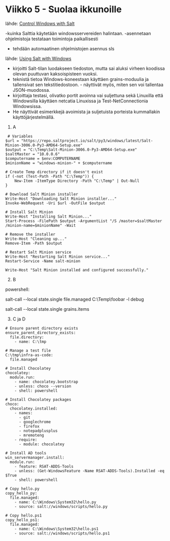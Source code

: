 # Viikko 5 - Suolaa ikkunoille
lähde: [Control Windows with Salt](https://terokarvinen.com/2018/control-windows-with-salt/)

-kuinka Salttia käytetään windowsservereiden halintaan. 
-asennetaan ohjelmistoja
testataan toimintoja paikallisesti
- tehdään automaatinen ohjelmistojen asennus sls

lähde: [Using Salt with Windows](https://tuomasvalkamo.com/CMS-course/week-5/)
- kirjoitti Salt-tilan luodakseen tiedoston, mutta sai aluksi virheen koodissa olevan puuttuvan kaksoispisteen vuoksi.
- teknistä tietoa Windows-koneestaan käyttäen grains-moduulia ja tallensivat sen tekstitiedostoon. - näyttivät myös, miten sen voi tallentaa JSON-muodossa.
- kirjoittaja testasi, olivatko portit avoinna vai suljettuna sekä Linuxilla että Windowsilla käyttäen netcatia Linuxissa ja Test-NetConnectionia Windowsissa.
- He näyttivät esimerkkejä avoimista ja suljetuista porteista kummallakin käyttöjärjestelmällä.


1. A

```
 # Variables
$url = "https://repo.saltproject.io/salt/py3/windows/latest/Salt-Minion-3006.0-Py3-AMD64-Setup.exe"
$output = "C:\Temp\Salt-Minion-3006.0-Py3-AMD64-Setup.exe"
$saltMaster = "10.0.0.6"
$computername = $env:COMPUTERNAME
$minionName = "windows-minion-" + $computername

# Create Temp directory if it doesn't exist
if (-not (Test-Path -Path "C:\Temp")) {
    New-Item -ItemType Directory -Path "C:\Temp" | Out-Null
}

# Download Salt Minion installer
Write-Host "Downloading Salt Minion installer..."
Invoke-WebRequest -Uri $url -OutFile $output

# Install Salt Minion
Write-Host "Installing Salt Minion..."
Start-Process -FilePath $output -ArgumentList "/S /master=$saltMaster /minion-name=$minionName" -Wait

# Remove the installer
Write-Host "Cleaning up..."
Remove-Item -Path $output

# Restart Salt Minion service
Write-Host "Restarting Salt Minion service..."
Restart-Service -Name salt-minion

Write-Host "Salt Minion installed and configured successfully."
```
2. B

powershell:

salt-call --local state.single file.managed C:\Temp\foobar -l debug

salt-call --local state.single grains.items

3. C ja D

```
# Ensure parent directory exists
ensure_parent_directory_exists:
  file.directory:
    - name: C:\tmp

# Manage a test file
C:\tmp\infra-as-code:
  file.managed

# Install Chocolatey
chocolatey:
  module.run:
    - name: chocolatey.bootstrap
    - unless: choco --version
    - shell: powershell

# Install Chocolatey packages
choco:
  chocolatey.installed:
    - names:
      - git
      - googlechrome
      - firefox
      - notepadplusplus
      - mremoteng
    - require:
      - module: chocolatey

# Install AD tools
win_servermanager.install:
  module.run:
    - feature: RSAT-ADDS-Tools
    - unless: (Get-WindowsFeature -Name RSAT-ADDS-Tools).Installed -eq $True
    - shell: powershell

# Copy hello.py
copy_hello_py:
  file.managed:
    - name: C:\Windows\System32\hello.py
    - source: salt://windows/scripts/hello.py

# Copy hello.ps1
copy_hello_ps1:
  file.managed:
    - name: C:\Windows\System32\hello.ps1
    - source: salt://windows/scripts/hello.ps1
```
